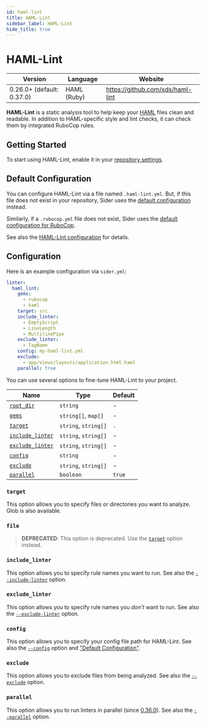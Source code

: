 ```yaml
---
id: haml-lint
title: HAML-Lint
sidebar_label: HAML-Lint
hide_title: true
---
```


# HAML-Lint

| Version                   | Language    | Website                          |
| ------------------------- | ----------- | -------------------------------- |
| 0.26.0+ (default: 0.37.0) | HAML (Ruby) | https://github.com/sds/haml-lint |

**HAML-Lint** is a static analysis tool to help keep your [HAML](https://haml.info) files clean and readable.
In addition to HAML-specific style and lint checks, it can check them by integrated RuboCop rules.

## Getting Started

To start using HAML-Lint, enable it in your [repository settings](../../getting-started/repository-settings.md).

## Default Configuration

You can configure HAML-Lint via a file named `.haml-lint.yml`.
But, if this file does not exist in your repository, Sider uses the [default configuration](https://github.com/sider/runners/blob/HEAD/images/haml_lint/sider_recommended_haml_lint.yml) instead.

Similarly, if a `.rubocop.yml` file does not exist, Sider uses the [default configuration for RuboCop](https://github.com/sider/runners/blob/HEAD/images/haml_lint/default_rubocop.yml).

See also the [HAML-Lint configuration](https://github.com/sds/haml-lint#configuration) for details.

## Configuration

Here is an example configuration via `sider.yml`:

```yaml
linter:
  haml_lint:
    gems:
      - rubocop
      - haml
    target: src
    include_linter:
      - EmptyScript
      - LineLength
      - MultilinePipe
    exclude_linter:
      - TagName
    config: my-haml-lint.yml
    exclude:
      - app/views/layouts/application.html.haml
    parallel: true
```

You can use several options to fine-tune HAML-Lint to your project.

| Name                                                                                  | Type                 | Default |
| ------------------------------------------------------------------------------------- | -------------------- | ------- |
| [`root_dir`](../../getting-started/custom-configuration.md#linteranalyzer_idroot_dir) | `string`             | -       |
| [`gems`](../../getting-started/custom-configuration.md#linteranalyzer_idgems)         | `string[]`, `map[]`  | -       |
| [`target`](#target)                                                                   | `string`, `string[]` | `.`     |
| [`include_linter`](#include_linter)                                                   | `string`, `string[]` | -       |
| [`exclude_linter`](#exclude_linter)                                                   | `string`, `string[]` | -       |
| [`config`](#config)                                                                   | `string`             | -       |
| [`exclude`](#exclude)                                                                 | `string`, `string[]` | -       |
| [`parallel`](#parallel)                                                               | `boolean`            | `true`  |

### `target`

This option allows you to specify files or directories you want to analyze. Glob is also available.

### `file`

> **DEPRECATED**: This option is deprecated. Use the [`target`](#target) option instead.

### `include_linter`

This option allows you to specify rule names you want to run.
See also the [`--include-linter`](https://github.com/sds/haml-lint#command-line-flags) option.

### `exclude_linter`

This option allows you to specify rule names you _don't_ want to run.
See also the [`--exclude-linter`](https://github.com/sds/haml-lint#command-line-flags) option.

### `config`

This option allows you to specify your config file path for HAML-Lint.
See also the [`--config`](https://github.com/sds/haml-lint#command-line-flags) option and ["Default Configuration"](#default-configuration).

### `exclude`

This option allows you to exclude files from being analyzed.
See also the [`--exclude`](https://github.com/sds/haml-lint#command-line-flags) option.

### `parallel`

This option allows you to run linters in parallel (since [0.36.0](https://github.com/sds/haml-lint/releases/tag/v0.36.0)).
See also the [`--parallel`](https://github.com/sds/haml-lint#command-line-flags) option.
